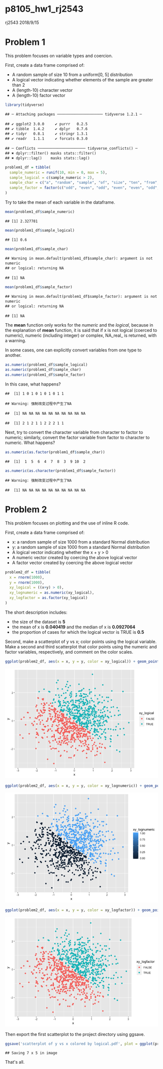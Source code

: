 p8105\_hw1\_rj2543
================
rj2543
2018/9/15

Problem 1
=========

This problem focuses on variable types and coercion.

First, create a data frame comprised of:

-   A random sample of size 10 from a uniform\[0, 5\] distribution
-   A logical vector indicating whether elements of the sample are greater than 2
-   A (length-10) character vector
-   A (length-10) factor vector

``` r
library(tidyverse)
```

    ## ─ Attaching packages ───────────────────── tidyverse 1.2.1 ─

    ## ✔ ggplot2 3.0.0     ✔ purrr   0.2.5
    ## ✔ tibble  1.4.2     ✔ dplyr   0.7.6
    ## ✔ tidyr   0.8.1     ✔ stringr 1.3.1
    ## ✔ readr   1.1.1     ✔ forcats 0.3.0

    ## ─ Conflicts ────────────────────── tidyverse_conflicts() ─
    ## ✖ dplyr::filter() masks stats::filter()
    ## ✖ dplyr::lag()    masks stats::lag()

``` r
problem1_df = tibble(
  sample_numeric = runif(10, min = 0, max = 5),
  sample_logical = c(sample_numeric > 2),
  sample_char = c("a", "random", "sample", "of", "size", "ten", "from", "uniform", "zero", "five"),
  sample_factor = factor(c("odd", "even", "odd", "even", "even", "odd", "odd", "odd", "even", "even"))
)
```

Try to take the mean of each variable in the dataframe.

``` r
mean(problem1_df$sample_numeric)
```

    ## [1] 2.327781

``` r
mean(problem1_df$sample_logical)
```

    ## [1] 0.6

``` r
mean(problem1_df$sample_char)
```

    ## Warning in mean.default(problem1_df$sample_char): argument is not numeric
    ## or logical: returning NA

    ## [1] NA

``` r
mean(problem1_df$sample_factor)
```

    ## Warning in mean.default(problem1_df$sample_factor): argument is not numeric
    ## or logical: returning NA

    ## [1] NA

The **mean** function only works for the *numeric* and the *logical*, because in the explanation of **mean** function, it is said that if x is not logical (coerced to numeric), numeric (including integer) or complex, NA\_real\_ is returned, with a warning.

In some cases, one can explicitly convert variables from one type to another.

``` r
as.numeric(problem1_df$sample_logical)
as.numeric(problem1_df$sample_char)
as.numeric(problem1_df$sample_factor)
```

In this case, what happens?

    ##  [1] 1 0 1 0 1 0 1 0 1 1

    ## Warning: 强制改变过程中产生了NA

    ##  [1] NA NA NA NA NA NA NA NA NA NA

    ##  [1] 2 1 2 1 1 2 2 2 1 1

Next, try to convert the character variable from character to factor to numeric; similarly, convert the factor variable from factor to character to numeric. What happens?

``` r
as.numeric(as.factor(problem1_df$sample_char))
```

    ##  [1]  1  5  6  4  7  8  3  9 10  2

``` r
as.numeric(as.character(problem1_df$sample_factor))
```

    ## Warning: 强制改变过程中产生了NA

    ##  [1] NA NA NA NA NA NA NA NA NA NA

Problem 2
=========

This problem focuses on plotting and the use of inline R code.

First, create a data frame comprised of:

-   x: a random sample of size 1000 from a standard Normal distribution
-   y: a random sample of size 1000 from a standard Normal distribution
-   A logical vector indicating whether the x + y &gt; 0
-   A numeric vector created by coercing the above logical vector
-   A factor vector created by coercing the above logical vector

``` r
problem2_df = tibble(
  x = rnorm(1000),
  y = rnorm(1000),
  xy_logical = ((x+y) > 0),
  xy_lognumeric = as.numeric(xy_logical),
  xy_logfactor = as.factor(xy_logical)
)
```

The short description includes:

-   the size of the dataset is **5**
-   the mean of x is **0.040419** and the median of x is **0.0927064**
-   the proportion of cases for which the logical vector is TRUE is **0.5**

Second, make a scatterplot of y vs x; color points using the logical variable. Make a second and third scatterplot that color points using the numeric and factor variables, respectively, and comment on the color scales.

``` r
ggplot(problem2_df, aes(x = x, y = y, color = xy_logical)) + geom_point()
```

![](p8105_hw1_rj2543_files/figure-markdown_github/2plot-1.png)

``` r
ggplot(problem2_df, aes(x = x, y = y, color = xy_lognumeric)) + geom_point()
```

![](p8105_hw1_rj2543_files/figure-markdown_github/2plot-2.png)

``` r
ggplot(problem2_df, aes(x = x, y = y, color = xy_logfactor)) + geom_point()
```

![](p8105_hw1_rj2543_files/figure-markdown_github/2plot-3.png)

Then export the first scatterplot to the project directory using ggsave.

``` r
ggsave('scatterplot of y vs x colored by logical.pdf', plot = ggplot(problem2_df, aes(x = x, y = y, color = xy_logical)) + geom_point())
```

    ## Saving 7 x 5 in image

That's all.
